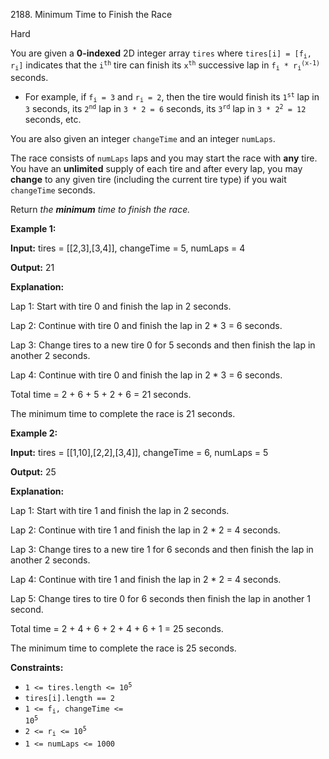 2188\. Minimum Time to Finish the Race

Hard

You are given a **0-indexed** 2D integer array `tires` where <code>tires[i] = [f<sub>i</sub>, r<sub>i</sub>]</code> indicates that the <code>i<sup>th</sup></code> tire can finish its <code>x<sup>th</sup></code> successive lap in <code>f<sub>i</sub> * r<sub>i</sub><sup>(x-1)</sup></code> seconds.

*   For example, if <code>f<sub>i</sub> = 3</code> and <code>r<sub>i</sub> = 2</code>, then the tire would finish its <code>1<sup>st</sup></code> lap in `3` seconds, its <code>2<sup>nd</sup></code> lap in `3 * 2 = 6` seconds, its <code>3<sup>rd</sup></code> lap in <code>3 * 2<sup>2</sup> = 12</code> seconds, etc.

You are also given an integer `changeTime` and an integer `numLaps`.

The race consists of `numLaps` laps and you may start the race with **any** tire. You have an **unlimited** supply of each tire and after every lap, you may **change** to any given tire (including the current tire type) if you wait `changeTime` seconds.

Return _the **minimum** time to finish the race._

**Example 1:**

**Input:** tires = [[2,3],[3,4]], changeTime = 5, numLaps = 4

**Output:** 21

**Explanation:**

Lap 1: Start with tire 0 and finish the lap in 2 seconds.

Lap 2: Continue with tire 0 and finish the lap in 2 \* 3 = 6 seconds.

Lap 3: Change tires to a new tire 0 for 5 seconds and then finish the lap in another 2 seconds.

Lap 4: Continue with tire 0 and finish the lap in 2 \* 3 = 6 seconds.

Total time = 2 + 6 + 5 + 2 + 6 = 21 seconds.

The minimum time to complete the race is 21 seconds. 

**Example 2:**

**Input:** tires = [[1,10],[2,2],[3,4]], changeTime = 6, numLaps = 5

**Output:** 25

**Explanation:**

Lap 1: Start with tire 1 and finish the lap in 2 seconds.

Lap 2: Continue with tire 1 and finish the lap in 2 \* 2 = 4 seconds.

Lap 3: Change tires to a new tire 1 for 6 seconds and then finish the lap in another 2 seconds.

Lap 4: Continue with tire 1 and finish the lap in 2 \* 2 = 4 seconds.

Lap 5: Change tires to tire 0 for 6 seconds then finish the lap in another 1 second.

Total time = 2 + 4 + 6 + 2 + 4 + 6 + 1 = 25 seconds.

The minimum time to complete the race is 25 seconds. 

**Constraints:**

*   <code>1 <= tires.length <= 10<sup>5</sup></code>
*   `tires[i].length == 2`
*   <code>1 <= f<sub>i</sub>, changeTime <= 10<sup>5</sup></code>
*   <code>2 <= r<sub>i</sub> <= 10<sup>5</sup></code>
*   `1 <= numLaps <= 1000`